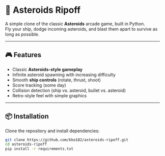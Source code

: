 # 🚀 Asteroids Ripoff

A simple clone of the classic **Asteroids** arcade game, built in Python.  
Fly your ship, dodge incoming asteroids, and blast them apart to survive as long as possible.  

---

## 🎮 Features

- Classic **Asteroids-style gameplay**  
- Infinite asteroid spawning with increasing difficulty  
- Smooth **ship controls** (rotate, thrust, shoot)  
- Score tracking (some day) 
- Collision detection (ship vs. asteroid, bullet vs. asteroid)  
- Retro-style feel with simple graphics  

---

## 📦 Installation

Clone the repository and install dependencies:

```bash
git clone https://github.com/kko182/asteroids-ripoff.git
cd asteroids-ripoff
pip install -r requirements.txt
